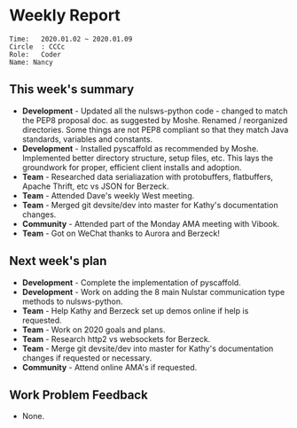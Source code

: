 # Weekly Report
```
Time: 	2020.01.02 ~ 2020.01.09
Circle	: CCCc
Role:	Coder
Name: Nancy
```
## This week's summary

- <b>Development</b> - Updated all the nulsws-python code - changed to
 match the PEP8 proposal doc. as suggested by Moshe. Renamed / reorganized directories.
  Some things are not PEP8 compliant so that they match Java standards, variables and constants.
- <b>Development</b> - Installed pyscaffold as recommended by Moshe. Implemented better
directory structure, setup files, etc. This lays the
groundwork for proper, efficient client installs and adoption.
- <b>Team</b> - Researched data serialiazation with protobuffers, flatbuffers, Apache
Thrift, etc vs JSON for Berzeck.
- <b>Team</b> - Attended Dave's weekly West meeting.
- <b>Team</b> - Merged git devsite/dev into master for Kathy's documentation changes.
- <b>Community</b> - Attended part of the Monday AMA meeting with Vibook.
- <b>Team</b> - Got on WeChat thanks to Aurora and Berzeck!

## Next week's plan

- <b>Development</b> - Complete the implementation of pyscaffold.
- <b>Development</b> - Work on adding the 8 main Nulstar communication type 
methods
to nulsws-python.
- <b>Team</b> - Help Kathy and Berzeck set up demos online if help is requested.
- <b>Team</b> - Work on 2020 goals and plans.
- <b>Team</b> - Research http2 vs websockets for Berzeck.
- <b>Team</b> - Merge git devsite/dev into master for Kathy's documentation changes if
requested or necessary.
- <b>Community</b> - Attend online AMA's if requested.

## Work Problem Feedback

- None.